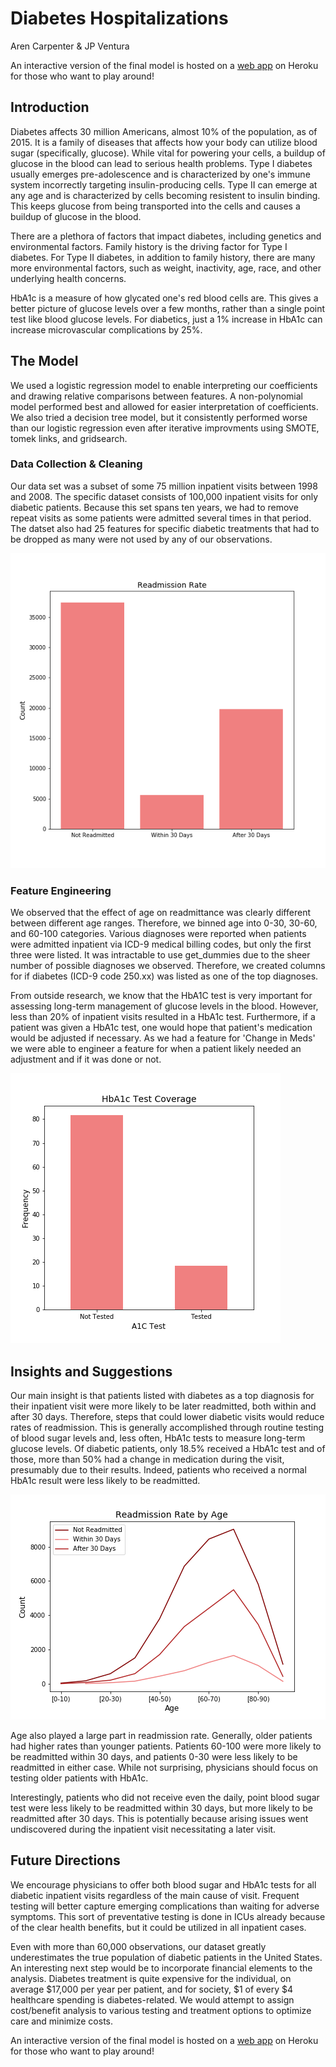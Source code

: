 # Diabetes Hospitalizations

Aren Carpenter & JP Ventura 

An interactive version of the final model is hosted on a [web app](https://diabetes-hospitalization.herokuapp.com/) on Heroku for those who want to play around!

## Introduction

Diabetes affects 30 million Americans, almost 10% of the population, as of 2015. It is a family of diseases that affects how your body can utilize blood sugar (specifically, glucose). While vital for powering your cells, a buildup of glucose in the blood can lead to serious health problems. Type I diabetes usually emerges pre-adolescence and is characterized by one's immune system incorrectly targeting insulin-producing cells. Type II can emerge at any age and is characterized by cells becoming resistent to insulin binding. This keeps glucose from being transported into the cells and causes a buildup of glucose in the blood. 

There are a plethora of factors that impact diabetes, including genetics and environmental factors. Family history is the driving factor for Type I diabetes. For Type II diabetes, in addition to family history, there are many more environmental factors, such as weight, inactivity, age, race, and other underlying health concerns. 

HbA1c is a measure of how glycated one's red blood cells are. This gives a better picture of glucose levels over a few months, rather than a single point test like blood glucose levels. For diabetics, just a 1% increase in HbA1c can increase microvascular complications by 25%. 


## The Model

We used a logistic regression model to enable interpreting our coefficients and drawing relative comparisons between features. A non-polynomial model performed best and allowed for easier interpretation of coefficients. We also tried a decision tree model, but it consistently performed worse than our logistic regression even after iterative improvments using SMOTE, tomek links, and gridsearch. 

### Data Collection & Cleaning

Our data set was a subset of some 75 million inpatient visits between 1998 and 2008. The specific dataset consists of 100,000 inpatient visits for only diabetic patients. Because this set spans ten years, we had to remove repeat visits as some patients were admitted several times in that period. The datset also had 25 features for specific diabetic treatments that had to be dropped as many were not used by any of our observations.

![](Images/Readmit_rate.png) 

### Feature Engineering

We observed that the effect of age on readmittance was clearly different between different age ranges. Therefore, we binned age into 0-30, 30-60, and 60-100 categories. Various diagnoses were reported when patients were admitted inpatient via ICD-9 medical billing codes, but only the first three were listed. It was intractable to use get_dummies due to the sheer number of possible diagnoses we observed. Therefore, we created columns for if diabetes (ICD-9 code 250.xx) was listed as one of the top diagnoses.

From outside research, we know that the HbA1C test is very important for assessing long-term management of glucose levels in the blood. However, less than 20% of inpatient visits resulted in a HbA1c test. Furthermore, if a patient was given a HbA1c test, one would hope that patient's medication would be adjusted if necessary. As we had a feature for 'Change in Meds' we were able to engineer a feature for when a patient likely needed an adjustment and if it was done or not. 

![](Images/HbA1c_test.png) 

## Insights and Suggestions

Our main insight is that patients listed with diabetes as a top diagnosis for their inpatient visit were more likely to be later readmitted, both within and after 30 days. Therefore, steps that could lower diabetic visits would reduce rates of readmission. This is generally accomplished through routine testing of blood sugar levels and, less often, HbA1c tests to measure long-term glucose levels. Of diabetic patients, only 18.5% received a HbA1c test and of those, more than 50% had a change in medication during the visit, presumably due to their results. Indeed, patients who received a normal HbA1c result were less likely to be readmitted. 

![](Images/Readmit_vs_age.png) 

Age also played a large part in readmission rate. Generally, older patients had higher rates than younger patients. Patients 60-100 were more likely to be readmitted within 30 days, and patients 0-30 were less likely to be readmitted in either case. While not surprising, physicians should focus on testing older patients with HbA1c. 

Interestingly, patients who did not receive even the daily, point blood sugar test were less likely to be readmitted within 30 days, but more likely to be readmitted after 30 days. This is potentially because arising issues went undiscovered during the inpatient visit necessitating a later visit.

## Future Directions

We encourage physicians to offer both blood sugar and HbA1c tests for all diabetic inpatient visits regardless of the main cause of visit. Frequent testing will better capture emerging complications than waiting for adverse symptoms. This sort of preventative testing is done in ICUs already because of the clear health benefits, but it could be utilized in all inpatient cases.

Even with more than 60,000 observations, our dataset greatly underestimates the true population of diabetic patients in the United States. An interesting next step would be to incorporate financial elements to the analysis. Diabetes treatment is quite expensive for the individual, on average $17,000 per year per patient, and for society, $1 of every $4 healthcare spending is diabetes-related. We would attempt to assign cost/benefit analysis to various testing and treatment options to optimize care and minimize costs. 

An interactive version of the final model is hosted on a [web app](https://diabetes-hospitalization.herokuapp.com/) on Heroku for those who want to play around!